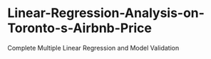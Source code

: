 # Linear-Regression-Analysis-on-Toronto-s-Airbnb-Price
Complete Multiple Linear Regression and Model Validation 
